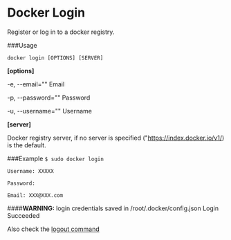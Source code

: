 # Docker Login

Register or log in to a docker registry.

###Usage

```docker login [OPTIONS] [SERVER]```

**[options]**

-e, --email=""       Email

-p, --password=""    Password

-u, --username=""    Username

**[server]**

Docker registry server, if no server is specified ("https://index.docker.io/v1/) is the default.

###Example
```$ sudo docker login```

```Username: XXXXX```

```Password: ```

```Email: XXX@XXX.com```

####**WARNING:** login credentials saved in /root/.docker/config.json
Login Succeeded

Also check the [logout command]( https://docs.docker.com/reference/commandline/logout/)